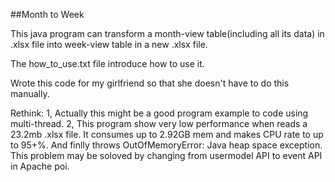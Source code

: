 ##Month to Week

This java program can transform a month-view table(including all its data) in .xlsx file into week-view table in a new .xlsx file.

The how_to_use.txt file introduce how to use it.

Wrote this code for my girlfriend so that she doesn't have to do this manually.

Rethink: 1, Actually this might be a good program example to code using multi-thread. 
	 2, This program show very low performance when reads a 23.2mb .xlsx file. It consumes up to 2.92GB mem and makes CPU rate to up to 95+%.
	 And finlly throws OutOfMemoryError: Java heap space exception. This problem may be soloved by changing from usermodel API to event API in Apache poi.
